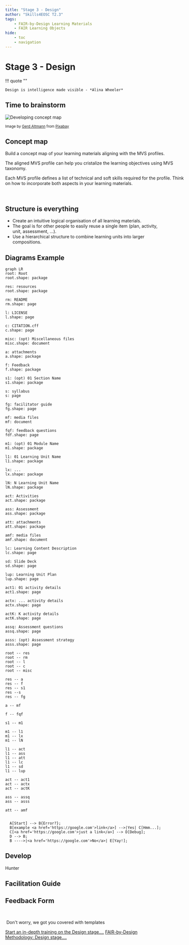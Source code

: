 ```yaml
---
title: "Stage 3 - Design"
author: "Skills4EOSC T2.3"
tags: 
    - FAIR-by-Design Learning Materials
    - FAIR Learning Objects
hide:
    - toc
    - navigation
---
```


# Stage 3 - Design

!!! quote ""

    Design is intelligence made visible - *Alina Wheeler​*

## Time to brainstorm

<div class="card w-100 mb-3">
  <div class="row no-gutters">
    <div class="col-md-4" style="width: 18rem;">
      <img class="card-img" src="../../attachments/brain-3829057_640.jpg" alt="Developing concept map"/>
      <p class="card-text"><small class="text-muted">
                Image by <a href="https://pixabay.com/users/geralt-9301/?utm_source=link-attribution&utm_medium=referral&utm_campaign=image&utm_content=3829057">Gerd Altmann</a> from <a href="https://pixabay.com//?utm_source=link-attribution&utm_medium=referral&utm_campaign=image&utm_content=3829057">Pixabay</a> </small>
                </p>
    </div>
    <div class="col-md-8" style="width: 36rem;">
      <div class="card-body">
        <h2 class="card-title">Concept map</h2>
        <p class="card-text">Build a concept map of your learning materials aligning with the MVS profiles.</p>
        <p class="card-text">The aligned MVS profile can help you cristalize the learning objectives using MVS taxonomy.</p>
        <p class="card-text">Each MVS profile defines a list of technical and soft skills required for the profile. Think on how to incorporate both aspects in your learning materials.</p>
      </div>
    </div>
  </div>
</div>

​
## Structure is everything

<div class="grid cards" markdown>

- <i class="fa fa-cogs" aria-hidden="true"></i> Create an intuitive logical organisation of all learning materials. 
- <i class="fa fa-cubes" aria-hidden="true"></i> The goal is for other people to easily reuse a single item (plan, activity, unit, assessment, ...).
- <i class="fa fa-sitemap" aria-hidden="true"></i> Use a hierarchical structure to combine learning units into larger compositions.

</div>

## Diagrams Example

``` mermaid
graph LR
root: Root
root.shape: package

res: resources
root.shape: package

rm: README
rm.shape: page

l: LICENSE
l.shape: page

c: CITATION.cff
c.shape: page

misc: (opt) Miscellaneous files
misc.shape: document

a: attachments
a.shape: package

f: Feedback
f.shape: package

s1: (opt) 01 Section Name
s1.shape: package

s: syllabus
s: page

fg: facilitator guide
fg.shape: page

mf: media files
mf: document

fqf: feedback questions
fdf.shape: page

m1: (opt) 01 Module Name
m1.shape: package

l1: 01 Learning Unit Name
l1.shape: package

lx: ...
lx.shape: package

lN: N Learning Unit Name
lN.shape: package

act: Activities
act.shape: package

ass: Assessment
ass.shape: package

att: attachments
att.shape: package

amf: media files
amf.shape: document

lc: Learning Content Description
lc.shape: page

sd: Slide Deck
sd.shape: page

lup: Learning Unit Plan
lup.shape: page

act1: 01 activity details
act1.shape: page

actx: ... activity details
actx.shape: page

actK: K activity details
actK.shape: page

assq: Assessment questions
assq.shape: page

asss: (opt) Assessment strategy
asss.shape: page

root -- res
root -- rm
root -- l
root -- c
root -- misc

res -- a
res -- f
res -- s1
res --s 
res -- fg

a -- mf

f -- fqf

s1 -- m1

m1 -- l1
m1 -- lx
m1 -- lN

l1 -- act
l1 -- ass
l1 -- att
l1 -- lc
l1 -- sd
l1 -- lup

act -- act1
act -- actx
act -- actK

ass -- assq
ass -- asss

att -- amf


  A[Start] --> B{Error?};
  B[example <a href='https://google.com'>link</a>] -->|Yes| C[Hmm...];
  C[<a href='https://google.com'>just a link</a>] --> D[Debug];
  D --> B;
  B ---->|<a href='https://google.com'>No</a>| E[Yay!];
```



## Develop
Hunter

## Facilitation Guide

## Feedback Form
​

​
Don't worry, we got you covered with templates​

<a href="https://fair-by-design-methodology.github.io/FAIR-by-Design_ToT/latest/Stage%203%20%E2%80%93%20Design/04-Conceptualisation/04-Conceptualisation/" class="btn btn-dark text-white btn-lg btn-block">Start an in-depth training on the Design stage....</a>
<a href="https://fair-by-design-methodology.github.io/FAIR-by-Design_Book/4%20-%20FAIR-by-design%20learning%20materials%20creation/4.1%20-%20Workflow%20stages%20description/413-design/" class="btn btn-dark text-white btn-lg btn-block">FAIR-by-Design Methodology: Design stage....</a>